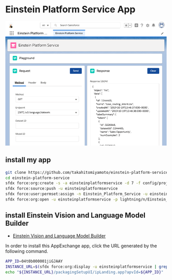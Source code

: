 # Einstein Platform Service App

![my app](./asset/screenshot_app.png)

## install my app

```sh
git clone https://github.com/takahitomiyamoto/einstein-platform-service.git
cd einstein-platform-service
sfdx force:org:create -s -a einsteinplatformservice -d 7 -f config/project-scratch-def.json
sfdx force:source:push -u einsteinplatformservice
sfdx force:user:permset:assign -n Einstein_Platform_Service -u einsteinplatformservice
sfdx force:org:open -u einsteinplatformservice -p lightning/n/Einstein_Platform_Service
```

## install Einstein Vision and Language Model Builder

- [Einstein Vision and Language Model Builder](https://appexchangejp.salesforce.com/appxListingDetail?listingId=a0N3A00000FR4PKUA1)

In order to install this AppExchange app, click the URL generated by the following command.

```sh
APP_ID=04t0b000001jiGJAAY
INSTANCE_URL=$(sfdx force:org:display -u einsteinplatformservice | grep 'Instance Url')
echo "${INSTANCE_URL}/packagingSetupUI/ipLanding.app?apvId=${APP_ID}"
```

